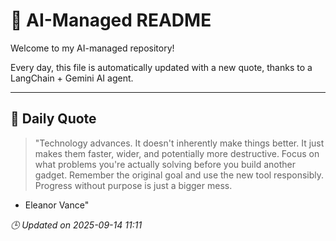 # 🧠 AI-Managed README

Welcome to my AI-managed repository!

Every day, this file is automatically updated with a new quote, thanks to a LangChain + Gemini AI agent.

---

## 📅 Daily Quote

> "Technology advances. It doesn't inherently make things better.
It just makes them faster, wider, and potentially more destructive.
Focus on what problems you're actually solving before you build another gadget.
Remember the original goal and use the new tool responsibly.
Progress without purpose is just a bigger mess.

- Eleanor Vance"

*🕒 Updated on 2025-09-14 11:11*